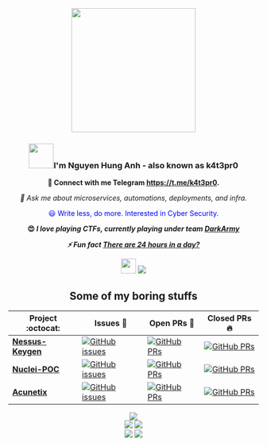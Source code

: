<div align="center">
  <img src="https://github.com/k4t3pr0/k4t3pr0/blob/main/who_am_I__!_Black.png" width="250">
</div>

### <div align="center"><img src="https://media.giphy.com/media/v1.Y2lkPTc5MGI3NjExZndsbHBxb29jdDllejd4NjBhOTZmdXdsYXZpc2Z6cWd0cmY5dTh0OSZlcD12MV9pbnRlcm5hbF9naWZfYnlfaWQmY3Q9cw/3ohhwMDyS6rv3sB8yI/giphy.gif" width="50">I'm Nguyen Hung Anh - also known as k4t3pr0</div>

<div align="center">
  <p><strong>📝 Connect with me Telegram <a href="https://t.me/k4t3pr0">https://t.me/k4t3pr0</a>.</strong></p>
  <p><em>💬 Ask me about microservices, automations, deployments, and infra.</em></p>
  <p style="color: blue;">😃 Write less, do more. Interested in Cyber Security.</p>
  <p><strong>😍<em> I love playing CTFs, currently playing under team <a href="https://github.com/DarkArmy-ctf">DarkArmy</a></em></strong></p>
  <p><strong><em>⚡ Fun fact <span style="text-decoration: underline;">There are 24 hours in a day?</span></em></strong></p>
  <img src="https://media.giphy.com/media/xThtama8b8ZGtnMeuQ/giphy.gif" width="30">
  <img src="https://komarev.com/ghpvc/?username=k4t3pr0">
</div>
<div align="center">
  
## **Some of my boring stuffs**
  
|      Project :octocat:   |     Issues :bug:   | Open PRs :bell:  | Closed PRs :fire:  |
|-------------|-------------------|---|---|
| [**Nessus-Keygen**](https://github.com/k4t3pr0/Nessus-Keygen) | [![GitHub issues](https://img.shields.io/github/issues/k4t3pr0/Nessus-Keygen?color=green&logo=github&style=flat)](https://github.com/k4t3pr0/Nessus-Keygen/issues) | [![GitHub PRs](https://img.shields.io/github/issues-pr/k4t3pr0/Nessus-Keygen?style=flat&logo=github)](https://github.com/k4t3pr0/Nessus-Keygen/pulls)  | [![GitHub PRs](https://img.shields.io/github/issues-pr-closed/k4t3pr0/Nessus-Keygen?style=flat&color=critical&logo=github)](https://github.com/k4t3pr0/Nessus-Keygen/pulls?q=is%3Apr+is%3Aclosed)  |
| [**Nuclei-POC**](https://github.com/k4t3pr0/Nuclei-POC) | [![GitHub issues](https://img.shields.io/github/issues/k4t3pr0/Nuclei-POC?color=green&logo=github&style=flat)](https://github.com/k4t3pr0/Nuclei-POC/issues) | [![GitHub PRs](https://img.shields.io/github/issues-pr/k4t3pr0/Nuclei-POC?style=flat&logo=github)](https://github.com/k4t3pr0/Nuclei-POC/pulls)  | [![GitHub PRs](https://img.shields.io/github/issues-pr-closed/k4t3pr0/Nuclei-POC?style=flat&color=critical&logo=github)](https://github.com/k4t3pr0/Nuclei-POC/pulls?q=is%3Apr+is%3Aclosed)   |
| [**Acunetix**](https://github.com/k4t3pr0/acunetix-latest) | [![GitHub issues](https://img.shields.io/github/issues/k4t3pr0/acunetix-latest?color=green&logo=github&style=flat)](https://github.com/k4t3pr0/acunetix-latest/issues) | [![GitHub PRs](https://img.shields.io/github/issues-pr/k4t3pr0/acunetix-latest?style=flat&logo=github)](https://github.com/k4t3pr0/acunetix-latest/pulls)  | [![GitHub PRs](https://img.shields.io/github/issues-pr-closed/k4t3pr0/acunetix-latest?style=flat&color=critical&logo=github)](https://github.com/k4t3pr0/acunetix-latest/pulls?q=is%3Apr+is%3Aclosed)   |
</div>
<div align="center">
  <img src="http://github-profile-summary-cards.vercel.app/api/cards/profile-details?username=k4t3pr0&theme=dark">
</div>

<div align="center">
  <img src="http://github-profile-summary-cards.vercel.app/api/cards/repos-per-language?username=k4t3pr0&theme=dark">
  <img src="http://github-profile-summary-cards.vercel.app/api/cards/most-commit-language?username=k4t3pr0&theme=dark">
</div>

<div align="center">
  <img src="http://github-profile-summary-cards.vercel.app/api/cards/stats?username=k4t3pr0&theme=dark">
  <img src="http://github-profile-summary-cards.vercel.app/api/cards/productive-time?username=k4t3pr0&theme=dark&utcOffset=8">
</div>
